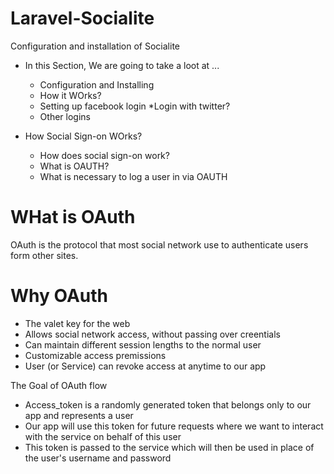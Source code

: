# Laravel-Socialite
Configuration and installation of Socialite

* In this Section, We are going to take a loot at ...
	* Configuration and Installing
	* How it WOrks?
	* Setting up facebook login
	*Login with twitter?
	* Other logins


* How Social Sign-on WOrks?
	* How does social sign-on work?
	* What is OAUTH?
	* What is necessary to log a user in via OAUTH

# WHat is OAuth
OAuth is the protocol that most social network use to authenticate users form other sites.

# Why OAuth
* The valet key for the web
* Allows social network access, without passing over creentials
* Can maintain different session lengths to the normal user
* Customizable access premissions
* User (or Service) can revoke access at anytime to our app

The Goal of OAuth flow
* Access_token is a randomly generated token that belongs only to our app and represents a user
* Our app will use this token for future requests where we want to interact with the service on behalf of this user
* This token is passed to the service which will then be used in place of the user's username and password